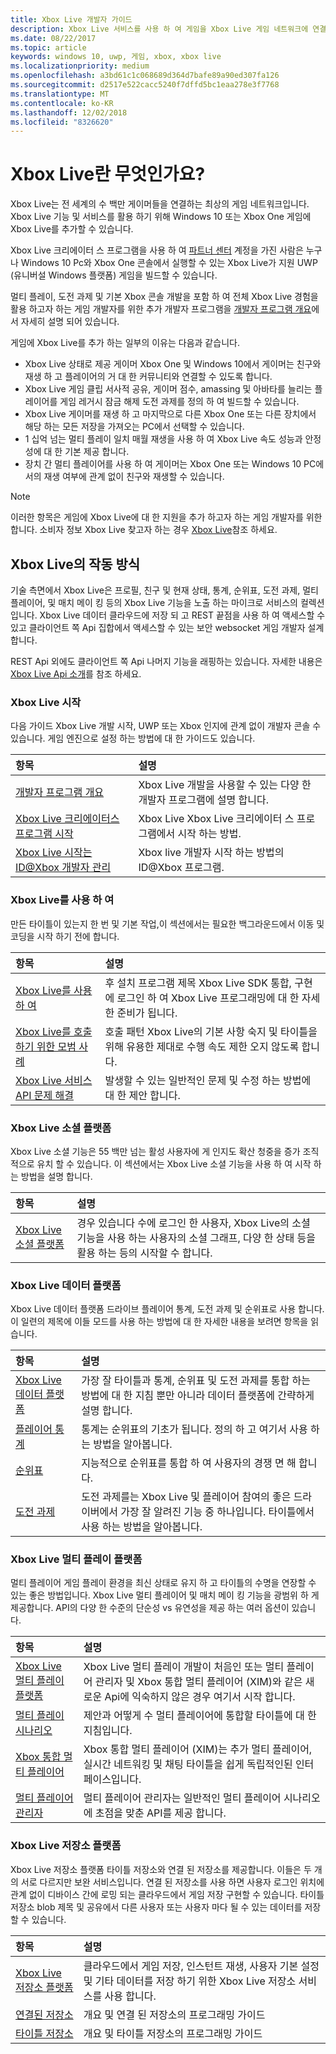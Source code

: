```yaml
---
title: Xbox Live 개발자 가이드
description: Xbox Live 서비스를 사용 하 여 게임을 Xbox Live 게임 네트워크에 연결 하는 방법을 알아봅니다.
ms.date: 08/22/2017
ms.topic: article
keywords: windows 10, uwp, 게임, xbox, xbox live
ms.localizationpriority: medium
ms.openlocfilehash: a3bd61c1c068689d364d7bafe89a90ed307fa126
ms.sourcegitcommit: d2517e522cacc5240f7dffd5bc1eaa278e3f7768
ms.translationtype: MT
ms.contentlocale: ko-KR
ms.lasthandoff: 12/02/2018
ms.locfileid: "8326620"
---
```

# <a name="what-is-xbox-live"></a>Xbox Live란 무엇인가요?

Xbox Live는 전 세계의 수 백만 게이머들을 연결하는 최상의 게임 네트워크입니다. Xbox Live 기능 및 서비스를 활용 하기 위해 Windows 10 또는 Xbox One 게임에 Xbox Live를 추가할 수 있습니다.

Xbox Live 크리에이터 스 프로그램을 사용 하 여 [파트너 센터](https://partner.microsoft.com/dashboard) 계정을 가진 사람은 누구나 Windows 10 Pc와 Xbox One 콘솔에서 실행할 수 있는 Xbox Live가 지원 UWP (유니버설 Windows 플랫폼) 게임을 빌드할 수 있습니다.

멀티 플레이, 도전 과제 및 기본 Xbox 콘솔 개발을 포함 하 여 전체 Xbox Live 경험을 활용 하고자 하는 게임 개발자를 위한 추가 개발자 프로그램을 [개발자 프로그램 개요](developer-program-overview.md)에서 자세히 설명 되어 있습니다.

게임에 Xbox Live를 추가 하는 일부의 이유는 다음과 같습니다.

- Xbox Live 상태로 제공 게이머 Xbox One 및 Windows 10에서 게이머는 친구와 재생 하 고 플레이어의 거 대 한 커뮤니티와 연결할 수 있도록 합니다.
- Xbox Live 게임 클립 서사적 공유, 게이머 점수, amassing 및 아바타를 늘리는 플레이어를 게임 레거시 잠금 해제 도전 과제를 정의 하 여 빌드할 수 있습니다.
- Xbox Live 게이머를 재생 하 고 마지막으로 다른 Xbox One 또는 다른 장치에서 해당 하는 모든 저장을 가져오는 PC에서 선택할 수 있습니다.
- 1 십억 넘는 멀티 플레이 일치 매월 재생을 사용 하 여 Xbox Live 속도 성능과 안정성에 대 한 기본 제공 합니다.
- 장치 간 멀티 플레이어를 사용 하 여 게이머는 Xbox One 또는 Windows 10 PC에서의 재생 여부에 관계 없이 친구와 재생할 수 있습니다.

> [!note]
> 이러한 항목은 게임에 Xbox Live에 대 한 지원을 추가 하고자 하는 게임 개발자를 위한 합니다. 소비자 정보 Xbox Live 찾고자 하는 경우 [Xbox Live](http://www.xbox.com/live/)참조 하세요.

## <a name="how-xbox-live-works"></a>Xbox Live의 작동 방식

기술 측면에서 Xbox Live은 프로필, 친구 및 현재 상태, 통계, 순위표, 도전 과제, 멀티 플레이어, 및 매치 메이 킹 등의 Xbox Live 기능을 노출 하는 마이크로 서비스의 컬렉션입니다. Xbox Live 데이터 클라우드에 저장 되 고 REST 끝점을 사용 하 여 액세스할 수 있고 클라이언트 쪽 Api 집합에서 액세스할 수 있는 보안 websocket 게임 개발자 설계 합니다.

REST Api 외에도 클라이언트 쪽 Api 나머지 기능을 래핑하는 있습니다. 자세한 내용은 [Xbox Live Api 소개](introduction-to-xbox-live-apis.md)를 참조 하세요.

### <a name="get-started-with-xbox-live"></a>Xbox Live 시작

다음 가이드 Xbox Live 개발 시작, UWP 또는 Xbox 인지에 관계 없이 개발자 콘솔 수 있습니다.  게임 엔진으로 설정 하는 방법에 대 한 가이드도 있습니다.

| 항목                                                                                                                                             | 설명                                                                                                   |
|:--------------------------------------------------------------------------------------------------------------------------------------------------|:--------------------------------------------------------------------------------------------------------------|
| [개발자 프로그램 개요](developer-program-overview.md) | Xbox Live 개발을 사용할 수 있는 다양 한 개발자 프로그램에 설명 합니다. |
| [Xbox Live 크리에이터스 프로그램 시작](get-started-with-creators/get-started-with-xbox-live-creators.md) | Xbox Live Xbox Live 크리에이터 스 프로그램에서 시작 하는 방법. |
| [Xbox Live 시작는 ID@Xbox 개발자 관리](get-started-with-partner/get-started-with-xbox-live-partner.md) | Xbox live 개발자 시작 하는 방법의 ID@Xbox 프로그램. |

### <a name="using-xbox-live"></a>Xbox Live를 사용 하 여

만든 타이틀이 있는지 한 번 및 기본 작업,이 섹션에서는 필요한 백그라운드에서 이동 및 코딩을 시작 하기 전에 합니다.

| 항목                                                                                                                                             | 설명                                                                                                   |
|:--------------------------------------------------------------------------------------------------------------------------------------------------|:--------------------------------------------------------------------------------------------------------------|
| [Xbox Live를 사용 하 여](using-xbox-live/using-xbox-live.md) | 후 설치 프로그램 제목 Xbox Live SDK 통합, 구현에 로그인 하 여 Xbox Live 프로그래밍에 대 한 자세한 준비가 됩니다.
| [Xbox Live를 호출 하기 위한 모범 사례](using-xbox-live/best-practices/best-practices-for-calling-xbox-live.md) | 호출 패턴 Xbox Live의 기본 사항 숙지 및 타이틀을 위해 유용한 제대로 수행 속도 제한 오지 않도록 합니다.
| [Xbox Live 서비스 API 문제 해결](using-xbox-live/troubleshooting/troubleshooting-the-xbox-live-services-api.md) | 발생할 수 있는 일반적인 문제 및 수정 하는 방법에 대 한 제안 합니다.

### <a name="xbox-live-social-platform"></a>Xbox Live 소셜 플랫폼

Xbox Live 소셜 기능은 55 백만 넘는 활성 사용자에 게 인지도 확산 청중을 증가 조직적으로 유치 할 수 있습니다.  이 섹션에서는 Xbox Live 소셜 기능을 사용 하 여 시작 하는 방법을 설명 합니다.

| 항목                                                                                                                                             | 설명                                                                                                   |
|:--------------------------------------------------------------------------------------------------------------------------------------------------|:--------------------------------------------------------------------------------------------------------------|
| [Xbox Live 소셜 플랫폼](social-platform/social-platform.md) | 경우 있습니다 수에 로그인 한 사용자, Xbox Live의 소셜 기능을 사용 하는 사용자의 소셜 그래프, 다양 한 상태 등을 활용 하는 등의 시작할 수 합니다. |

### <a name="xbox-live-data-platform"></a>Xbox Live 데이터 플랫폼

Xbox Live 데이터 플랫폼 드라이브 플레이어 통계, 도전 과제 및 순위표로 사용 합니다.  이 일련의 제목에 이들 모드를 사용 하는 방법에 대 한 자세한 내용을 보려면 항목을 읽습니다.

| 항목                                                                                                                                             | 설명                                                                                                   |
|:--------------------------------------------------------------------------------------------------------------------------------------------------|:--------------------------------------------------------------------------------------------------------------|
| [Xbox Live 데이터 플랫폼](data-platform/data-platform.md) | 가장 잘 타이틀과 통계, 순위표 및 도전 과제를 통합 하는 방법에 대 한 지침 뿐만 아니라 데이터 플랫폼에 간략하게 설명 합니다.
| [플레이어 통계](leaderboards-and-stats-2017/player-stats.md) | 통계는 순위표의 기초가 됩니다.  정의 하 고 여기서 사용 하는 방법을 알아봅니다.
| [순위표](leaderboards-and-stats-2017/leaderboards.md) | 지능적으로 순위표를 통합 하 여 사용자의 경쟁 면 해 합니다.
| [도전 과제](achievements-2017/achievements.md) | 도전 과제를는 Xbox Live 및 플레이어 참여의 좋은 드라이버에서 가장 잘 알려진 기능 중 하나입니다. 타이틀에서 사용 하는 방법을 알아봅니다.

### <a name="xbox-live-multiplayer-platform"></a>Xbox Live 멀티 플레이 플랫폼

멀티 플레이어 게임 플레이 환경을 최신 상태로 유지 하 고 타이틀의 수명을 연장할 수 있는 좋은 방법입니다.  Xbox Live 멀티 플레이어 및 매치 메이 킹 기능을 광범위 하 게 제공합니다.  API의 다양 한 수준의 단순성 vs 유연성을 제공 하는 여러 옵션이 있습니다.

| 항목                                                                                                                                             | 설명                                                                                                   |
|:--------------------------------------------------------------------------------------------------------------------------------------------------|:--------------------------------------------------------------------------------------------------------------|
| [Xbox Live 멀티 플레이 플랫폼](multiplayer/multiplayer-intro.md) | Xbox Live 멀티 플레이 개발이 처음인 또는 멀티 플레이어 관리자 및 Xbox 통합 멀티 플레이어 (XIM)와 같은 새로운 Api에 익숙하지 않은 경우 여기서 시작 합니다. |
| [멀티 플레이 시나리오](multiplayer/multiplayer-scenarios.md) | 제안과 어떻게 수 멀티 플레이어에 통합할 타이틀에 대 한 지침입니다. |
| [Xbox 통합 멀티 플레이어](multiplayer/xbox-integrated-multiplayer.md) | Xbox 통합 멀티 플레이어 (XIM)는 추가 멀티 플레이어, 실시간 네트워킹 및 채팅 타이틀을 쉽게 독립적인된 인터페이스입니다. |
| [멀티 플레이어 관리자](multiplayer/multiplayer-manager.md) | 멀티 플레이어 관리자는 일반적인 멀티 플레이어 시나리오에 초점을 맞춘 API를 제공 합니다. |

### <a name="xbox-live-storage-platform"></a>Xbox Live 저장소 플랫폼

Xbox Live 저장소 플랫폼 타이틀 저장소와 연결 된 저장소를 제공합니다.  이들은 두 개의 서로 다르지만 보완 서비스입니다.  연결 된 저장소를 사용 하면 사용자 로그인 위치에 관계 없이 디바이스 간에 로밍 되는 클라우드에서 게임 저장 구현할 수 있습니다.  타이틀 저장소 blob 제목 및 공유에서 다른 사용자 또는 사용자 마다 될 수 있는 데이터를 저장할 수 있습니다.

| 항목                                                                                                                                             | 설명                                                                                                   |
|:--------------------------------------------------------------------------------------------------------------------------------------------------|:--------------------------------------------------------------------------------------------------------------|
| [Xbox Live 저장소 플랫폼](storage-platform/storage-platform.md) | 클라우드에서 게임 저장, 인스턴트 재생, 사용자 기본 설정 및 기타 데이터를 저장 하기 위한 Xbox Live 저장소 서비스를 사용 합니다. |
| [연결된 저장소](storage-platform/connected-storage/connected-storage-technical-overview.md) | 개요 및 연결 된 저장소의 프로그래밍 가이드 |
| [타이틀 저장소](storage-platform/xbox-live-title-storage/xbox-live-title-storage.md) | 개요 및 타이틀 저장소의 프로그래밍 가이드 |
